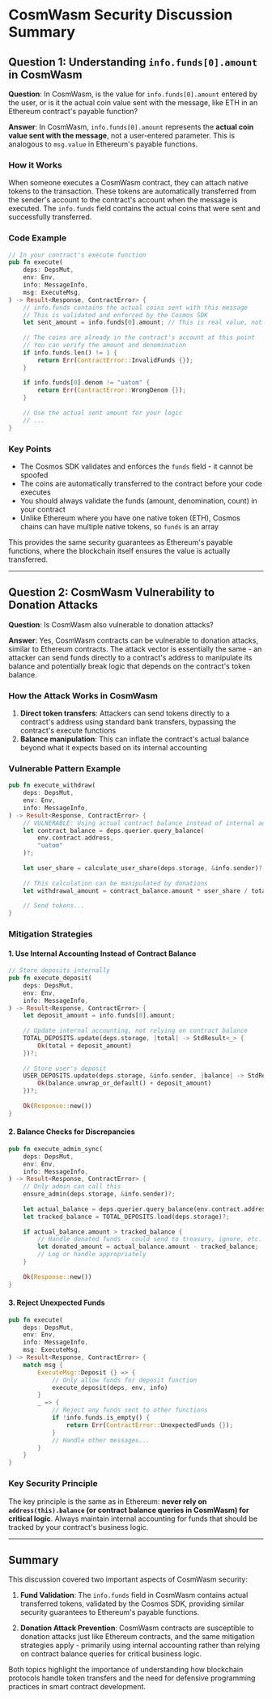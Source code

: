 # CosmWasm Security Discussion Summary

## Question 1: Understanding `info.funds[0].amount` in CosmWasm

**Question**: In CosmWasm, is the value for `info.funds[0].amount` entered by the user, or is it the actual coin value sent with the message, like ETH in an Ethereum contract's payable function?

**Answer**: In CosmWasm, `info.funds[0].amount` represents the **actual coin value sent with the message**, not a user-entered parameter. This is analogous to `msg.value` in Ethereum's payable functions.

### How it Works

When someone executes a CosmWasm contract, they can attach native tokens to the transaction. These tokens are automatically transferred from the sender's account to the contract's account when the message is executed. The `info.funds` field contains the actual coins that were sent and successfully transferred.

### Code Example

```rust
// In your contract's execute function
pub fn execute(
    deps: DepsMut,
    env: Env,
    info: MessageInfo,
    msg: ExecuteMsg,
) -> Result<Response, ContractError> {
    // info.funds contains the actual coins sent with this message
    // This is validated and enforced by the Cosmos SDK
    let sent_amount = info.funds[0].amount; // This is real value, not user input
    
    // The coins are already in the contract's account at this point
    // You can verify the amount and denomination
    if info.funds.len() != 1 {
        return Err(ContractError::InvalidFunds {});
    }
    
    if info.funds[0].denom != "uatom" {
        return Err(ContractError::WrongDenom {});
    }
    
    // Use the actual sent amount for your logic
    // ...
}
```

### Key Points

- The Cosmos SDK validates and enforces the `funds` field - it cannot be spoofed
- The coins are automatically transferred to the contract before your code executes
- You should always validate the funds (amount, denomination, count) in your contract
- Unlike Ethereum where you have one native token (ETH), Cosmos chains can have multiple native tokens, so `funds` is an array

This provides the same security guarantees as Ethereum's payable functions, where the blockchain itself ensures the value is actually transferred.

---

## Question 2: CosmWasm Vulnerability to Donation Attacks

**Question**: Is CosmWasm also vulnerable to donation attacks?

**Answer**: Yes, CosmWasm contracts can be vulnerable to donation attacks, similar to Ethereum contracts. The attack vector is essentially the same - an attacker can send funds directly to a contract's address to manipulate its balance and potentially break logic that depends on the contract's token balance.

### How the Attack Works in CosmWasm

1. **Direct token transfers**: Attackers can send tokens directly to a contract's address using standard bank transfers, bypassing the contract's execute functions
2. **Balance manipulation**: This can inflate the contract's actual balance beyond what it expects based on its internal accounting

### Vulnerable Pattern Example

```rust
pub fn execute_withdraw(
    deps: DepsMut,
    env: Env,
    info: MessageInfo,
) -> Result<Response, ContractError> {
    // VULNERABLE: Using actual contract balance instead of internal accounting
    let contract_balance = deps.querier.query_balance(
        env.contract.address,
        "uatom"
    )?;
    
    let user_share = calculate_user_share(deps.storage, &info.sender)?;
    
    // This calculation can be manipulated by donations
    let withdrawal_amount = contract_balance.amount * user_share / total_shares;
    
    // Send tokens...
}
```

### Mitigation Strategies

#### 1. Use Internal Accounting Instead of Contract Balance

```rust
// Store deposits internally
pub fn execute_deposit(
    deps: DepsMut,
    env: Env,
    info: MessageInfo,
) -> Result<Response, ContractError> {
    let deposit_amount = info.funds[0].amount;
    
    // Update internal accounting, not relying on contract balance
    TOTAL_DEPOSITS.update(deps.storage, |total| -> StdResult<_> {
        Ok(total + deposit_amount)
    })?;
    
    // Store user's deposit
    USER_DEPOSITS.update(deps.storage, &info.sender, |balance| -> StdResult<_> {
        Ok(balance.unwrap_or_default() + deposit_amount)
    })?;
    
    Ok(Response::new())
}
```

#### 2. Balance Checks for Discrepancies

```rust
pub fn execute_admin_sync(
    deps: DepsMut,
    env: Env,
    info: MessageInfo,
) -> Result<Response, ContractError> {
    // Only admin can call this
    ensure_admin(deps.storage, &info.sender)?;
    
    let actual_balance = deps.querier.query_balance(env.contract.address, "uatom")?;
    let tracked_balance = TOTAL_DEPOSITS.load(deps.storage)?;
    
    if actual_balance.amount > tracked_balance {
        // Handle donated funds - could send to treasury, ignore, etc.
        let donated_amount = actual_balance.amount - tracked_balance;
        // Log or handle appropriately
    }
    
    Ok(Response::new())
}
```

#### 3. Reject Unexpected Funds

```rust
pub fn execute(
    deps: DepsMut,
    env: Env,
    info: MessageInfo,
    msg: ExecuteMsg,
) -> Result<Response, ContractError> {
    match msg {
        ExecuteMsg::Deposit {} => {
            // Only allow funds for deposit function
            execute_deposit(deps, env, info)
        }
        _ => {
            // Reject any funds sent to other functions
            if !info.funds.is_empty() {
                return Err(ContractError::UnexpectedFunds {});
            }
            // Handle other messages...
        }
    }
}
```

### Key Security Principle

The key principle is the same as in Ethereum: **never rely on `address(this).balance` (or contract balance queries in CosmWasm) for critical logic**. Always maintain internal accounting for funds that should be tracked by your contract's business logic.

---

## Summary

This discussion covered two important aspects of CosmWasm security:

1. **Fund Validation**: The `info.funds` field in CosmWasm contains actual transferred tokens, validated by the Cosmos SDK, providing similar security guarantees to Ethereum's payable functions.

2. **Donation Attack Prevention**: CosmWasm contracts are susceptible to donation attacks just like Ethereum contracts, and the same mitigation strategies apply - primarily using internal accounting rather than relying on contract balance queries for critical business logic.

Both topics highlight the importance of understanding how blockchain protocols handle token transfers and the need for defensive programming practices in smart contract development.